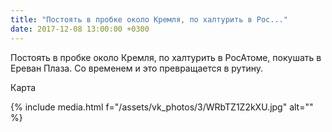 ```yaml
---
title: "Постоять в пробке около Кремля, по халтурить в Рос..."
date: 2017-12-08 13:00:00 +0300
---
```


Постоять в пробке около Кремля, по халтурить в РосАтоме, покушать в Ереван Плаза. Со временем и это превращается в рутину.

Карта

{% include media.html f="/assets/vk_photos/3/WRbTZ1Z2kXU.jpg" alt="" %}
